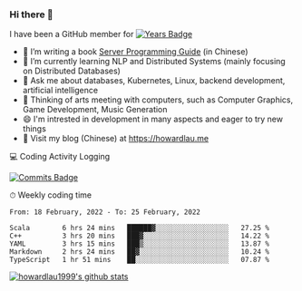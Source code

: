 ### Hi there 👋
I have been a GitHub member for [![Years Badge](https://badges.pufler.dev/years/howardlau1999)](https://badges.pufler.dev)

- 🔭 I’m writing a book [Server Programming Guide](https://github.com/howardlau1999/server-programming-guide) (in Chinese) 
- 🌱 I’m currently learning NLP and Distributed Systems (mainly focusing on Distributed Databases)
- 💬 Ask me about databases, Kubernetes, Linux, backend development, artificial intelligence
- 🤔 Thinking of arts meeting with computers, such as Computer Graphics, Game Development, Music Generation
- 😄 I'm intrested in development in many aspects and eager to try new things
- 📕 Visit my blog (Chinese) at https://howardlau.me

<!--
**howardlau1999/howardlau1999** is a ✨ _special_ ✨ repository because its `README.md` (this file) appears on your GitHub profile.

Here are some ideas to get you started:
- 👯 I’m looking to collaborate on ...
- 🤔 I’m looking for help with ...
- 📫 How to reach me: ...
- 😄 Pronouns: ...
- ⚡ Fun fact: ...
-->

💻 Coding Activity Logging

[![Commits Badge](https://badges.pufler.dev/commits/weekly/howardlau1999)](https://badges.pufler.dev)

⏱ Weekly coding time
<!-- Generated By https://github.com/athul/waka-readme -->
<!--START_SECTION:waka-->
```text
From: 18 February, 2022 - To: 25 February, 2022

Scala        6 hrs 24 mins   ██████▓░░░░░░░░░░░░░░░░░░   27.25 % 
C++          3 hrs 20 mins   ███▓░░░░░░░░░░░░░░░░░░░░░   14.22 % 
YAML         3 hrs 15 mins   ███▒░░░░░░░░░░░░░░░░░░░░░   13.87 % 
Markdown     2 hrs 24 mins   ██▓░░░░░░░░░░░░░░░░░░░░░░   10.24 % 
TypeScript   1 hr 51 mins    ██░░░░░░░░░░░░░░░░░░░░░░░   07.87 % 
```
<!--END_SECTION:waka-->

[![howardlau1999's github stats](https://github-readme-stats.vercel.app/api?username=howardlau1999)](https://github.com/anuraghazra/github-readme-stats)

<!--[![Top Langs](https://github-readme-stats.vercel.app/api/top-langs/?username=howardlau1999&layout=compact)](https://github.com/anuraghazra/github-readme-stats)-->

<!--1-->
